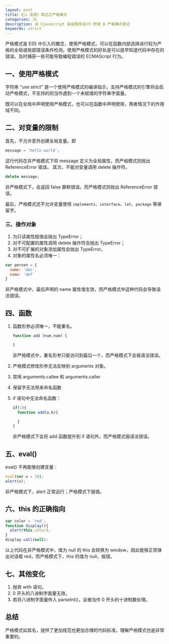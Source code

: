 ```yaml
---
layout: post
title: 《js 高程》笔记之严格模式
categories: JS
description: 读《javascript 高级程序设计》附录 B 严格模式笔记
keywords: strict
---
```


严格模式是 ES5 中引入的概念，使用严格模式，可以在函数内部选择进行较为严格的全局或局部错误条件检测。使用严格模式的好处是可以提早知道代码中存在的错误，及时捕获一些可能导致编程错误的 ECMAScript 行为。

## 一、使用严格模式

字符串 "use strict" 是一个使用严格模式的编译指示，支持严格模式的引擎将会启动严格模式，不支持的则当作遇到一个未赋值的字符串字面量。

既可以在全局中声明使用严格模式，也可以在函数中声明使用，两者情况下的作用域不同。

## 二、对变量的限制

首先，不允许意外创建全局变量。即

```js
message = 'hello world';
```

这行代码在非严格模式下将 message 定义为全局属性，而严格模式则抛出 ReferenceError 错误。
其次，不能对变量调用 delete 操作符。

```js
delete message;
```

非严格模式下，会返回 false 静默错误。而严格模式则抛出 ReferenceError 错误。

最后，严格模式还不允许变量使用 `implements`、`interface`、`let`、`package` 等保留字。

### 三、操作对象

1. 为只读属性赋值会抛出 TypeError；
2. 对不可配置的属性调用 delete 操作符会抛出 TypeError；
3. 对不可扩展的对象添加属性会抛出 TypeError。
4. 对象的属性名必须唯一：

```js
var person = {
  name: 'abc',
  name: 'def'
}
```

非严格模式中，最后声明的 name 属性值生效，而严格模式中这种代码会导致语法错误。

## 四、函数

1. 函数形参必须唯一，不能重名。

    ```js
    function add (num,num) {

    }
    ```

    非严格模式中，重名形参只能访问到最后一个，而严格模式下会报语法错误。

2. 严格模式修改形参无法反映到 arguments 对象。
3. 禁用 arguments.callee 和 arguments.caller
4. 保留字无法用来命名函数
5. if 语句中无法命名函数：

    ```js
    if(1){
      function add(a,b){

      }
    }
    ```

    非严格模式下会将 add 函数提升到 if 语句外，而严格模式报语法错误。

## 五、eval()

eval() 不再能够创建变量：

```js
eval(var x = 10);
alert(x);
```

非严格模式下，alert 正常运行；严格模式下报错。

## 六、this 的正确指向

```js
var color = 'red';
function display(){
  alert(this.color);
}
display.call(null);
```

以上代码在非严格模式中，值为 null 的 this 会转换为 window，因此能够正常弹出对话框 red，而严格模式下，this 的值为 null，报错。

## 七、其他变化

1. 抛弃 with 语句。
2. 0 开头的八进制字面量无效。
3. 若将八进制字面量传入 parseInt()，会被当作 0 开头的十进制数处理。

## 总结

严格模式如其名，提供了更加规范也更加合理的代码标准，理解严格模式也是非常重要的。
